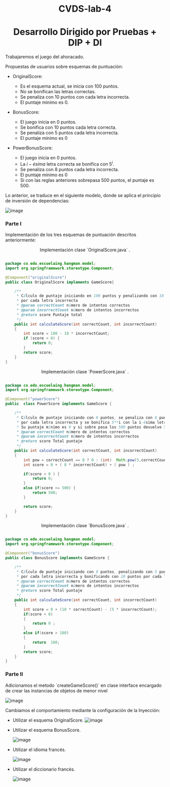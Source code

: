 <h1 align="center">CVDS-lab-4</h1> 
<h1 align="center"> Desarrollo Dirigido por Pruebas + DIP + DI</h1> 

Trabajaremos el juego del ahoracado.

Propuestas de usuarios sobre esquemas de puntuación:

* OriginalScore:
    * Es el esquema actual, se inicia con 100 puntos.
    * No se bonifican las letras correctas.
    * Se penaliza con 10 puntos con cada letra incorrecta.
    * El puntaje minimo es 0.

* BonusScore:
    * El juego inicia en 0 puntos.
    * Se bonifica con 10 puntos cada letra correcta.
    * Se penaliza con 5 puntos cada letra incorrecta.
    * El puntaje mínimo es 0

* PowerBonusScore:
    * El juego inicia en 0 puntos.
    * La $i-ésima$ letra correcta se bonifica con $5^i$.
    * Se penaliza con 8 puntos cada letra incorrecta.
    * El puntaje mínimo es 0
    * Si con las reglas anteriores sobrepasa 500 puntos, el puntaje es
        500.
      
Lo anterior, se traduce en el siguiente modelo, donde se aplica el
principio de inversión de dependencias:

![image](https://github.com/JuanDpr99/CVDS-lab-4.2/assets/77819591/f5cb9817-93fb-4b74-8b70-6b4b7fed8fb3)

### Parte I

Implementación de los tres esquemas de puntuación descritos anteriormente:

<p align="center">Implementación clase `OriginalScore.java` .</p>

```java

package co.edu.escuelaing.hangman.model;
import org.springframework.stereotype.Component;

@Component("originalScore")
public class OriginalScore implements GameScore{

    /**
     * Cálculo de puntaje iniciando en 100 puntos y penalizando con 10 puntos
     * por cada letra incorrecta
     * @param correctCount número de intentos correctos
     * @param incorrectCount número de intentos incorrectos
     * @return score Puntaje total
     */
    public int calculateScore(int correctCount, int incorrectCount)
    {
        int score = 100 - 10 * incorrectCount;
        if (score < 0) {
            return 0;
        }
        return score;
    }
}
```

<p align="center">Implementación clase `PowerScore.java` .</p>

```java

package co.edu.escuelaing.hangman.model;
import org.springframework.stereotype.Component;

@Component("powerScore")
public  class PowerScore implements GameScore {

    /**
     * Cálculo de puntaje iniciando con 0 puntos, se penaliza con 8 puntos
     * por cada letra incorrecta y se bonifica 5**i con la i-ésima letra correcta
     * Su puntaje mínimo es 0 y si sobre pasa los 500 puntos devuelve 500
     * @param correctCount número de intentos correctos
     * @param incorrectCount número de intentos incorrectos
     * @return score Total puntaje
     */
    public int calculateScore(int correctCount, int incorrectCount)
    {
        int pow = correctCount == 0 ? 0 : (int)  Math.pow(5,correctCount);
        int score = 0 + ( 8 * incorrectCount) + ( pow ) ;

        if(score < 0 ) {
            return 0;
        }
        else if(score >= 500) {
            return 500;
        }

        return score;
    }
}
```

<p align="center">Implementación clase `BonusScore.java` .</p>

```java

package co.edu.escuelaing.hangman.model;
import org.springframework.stereotype.Component;

@Component("bonusScore")
public class BonusScore implements GameScore {

    /**
     * Cálculo de puntaje iniciando con 0 puntos, penalizando con 5 puntos
     * por cada letra incorrecta y bonificando con 10 puntos por cada letra correcta
     * @param correctCount número de intentos correctos
     * @param incorrectCount número de intentos incorrectos
     * @return score Total puntaje
     */
    public int calculateScore(int correctCount, int incorrectCount)
    {
        int score = 0 + (10 * correctCount) - (5 * incorrectCount);
        if(score < 0)
        {
            return 0 ;
        }
        else if(score > 100)
        {
            return  100;
        }
        return score;
    }
}
```


### Parte II

Adicionamos el metodo ´createGameScore()´ en clase interface encargado de crear las instancias de objetos de menor nivel 

![image](https://github.com/JuanDpr99/CVDS-lab-4.2/assets/77819591/7e99688d-a854-4c69-aa40-c916c666b624)

Cambiamos el comportamiento mediante la configuración de la Inyección:

  * Utilizar el esquema OriginalScore.
    ![image](https://github.com/JuanDpr99/CVDS-lab-4.2/assets/77819591/1d7e372d-9724-40cd-9833-45aa139fd223)

  * Utilizar el esquema BonusScore.

    ![image](https://github.com/JuanDpr99/CVDS-lab-4.2/assets/77819591/46eee86c-df2d-4c99-a317-a00bea0ae9e0)

  * Utilizar el idioma francés.

    ![image](https://github.com/JuanDpr99/CVDS-lab-4.2/assets/77819591/83a50937-9cc0-4480-8b46-01fceadcdd55)


  * Utilizar el diccionario francés.

    ![image](https://github.com/JuanDpr99/CVDS-lab-4.2/assets/77819591/f37da822-1499-4aca-a8e4-819ca9b59db4)

    



